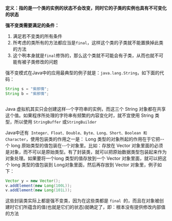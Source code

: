 **定义：指的是一个类的实例的状态不会改变，同时它的子类的实例也具有不可变化的状态**

**强不变类需要满足的条件：**

1. 满足若不变类的所有条件
2. 所考虑的类所有的方法都应当是`final`，这样这个类的子类就不能置换掉此类的方法
3. 这个咧本身就是`final`修饰的，那么这个类就不可能会有子类，从而也就不可能有被子类修改的问题



强不变模式在Java中的应用最典型的例子就是：`java.lang.String`，如下面的代码：

```java
String s = "紫邪情";
String b = "紫邪情";
  
```

Java 虚拟机其实只会创建这样--个字符串的实例，而这三个 String 对象都在共享这个值。如果程序所处理的字符串有频繁的内容变化时，就不宜使用 String 类型，所以使用 `StringBuffer` 或`StringBuilder`

Java中还有` Integer、Float、Double、Byte、Long、Short、Boolean 和 Character`，使用包装类的作用之一是： Long 类型的对象所起的作用在于它把--个 long 原始类型的值包装在--个对象里。比如：存放在 Vector 对象里面的必须是对象，而不可以是原始类型。有了封装类，就可以把原始数据类型包装起来作为对象处理。如果要将一个long 类型的值存放到一个 Vector 对象里面，就可以把这个 long 类型的值包装到 Long对象里面，然后再存放到 Vector 对象里，例子如下：

```java
Vector y = new Vector();
v.addElement(new Long(100L));
v.addElement(new Long(101L));

```

这些封装类实际上都是强不变类，因为在这些类都是 `final `的，而且在对象被创建时它们所蕴含的值(也就是它们的状态)就确定了，即：根本没有提供修改内部值的方法